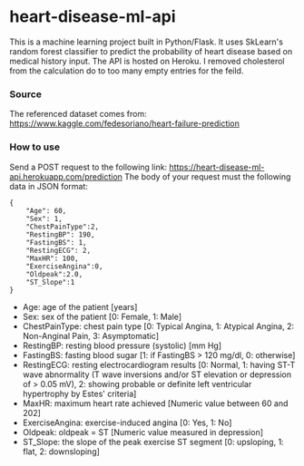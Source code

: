 # heart-disease-ml-api
This is a machine learning project built in Python/Flask. It uses SkLearn's random forest classifier to predict the probability of heart disease based on medical history input. The API is hosted on Heroku.
I removed cholesterol from the calculation do to too many empty entries for the feild. 

### Source
The referenced dataset comes from: https://www.kaggle.com/fedesoriano/heart-failure-prediction

### How to use
Send a POST request to the following link: https://heart-disease-ml-api.herokuapp.com/prediction
The body of your request must the following data in JSON format: 
```
{
    "Age": 60,
    "Sex": 1,
    "ChestPainType":2,
    "RestingBP": 190,
    "FastingBS": 1,
    "RestingECG": 2,
    "MaxHR": 100,
    "ExerciseAngina":0,
    "Oldpeak":2.0,
    "ST_Slope":1
}
```

- Age: age of the patient [years]
- Sex: sex of the patient [0: Female, 1: Male]
- ChestPainType: chest pain type [0: Typical Angina, 1: Atypical Angina, 2: Non-Anginal Pain, 3: Asymptomatic]
- RestingBP: resting blood pressure (systolic) [mm Hg]
- FastingBS: fasting blood sugar [1: if FastingBS > 120 mg/dl, 0: otherwise]
- RestingECG: resting electrocardiogram results [0: Normal, 1: having ST-T wave abnormality (T wave inversions and/or ST elevation or depression of > 0.05 mV), 2: showing probable or definite left ventricular hypertrophy by Estes' criteria]
- MaxHR: maximum heart rate achieved [Numeric value between 60 and 202]
- ExerciseAngina: exercise-induced angina [0: Yes, 1: No]
- Oldpeak: oldpeak = ST [Numeric value measured in depression]
- ST_Slope: the slope of the peak exercise ST segment [0: upsloping, 1: flat, 2: downsloping]
